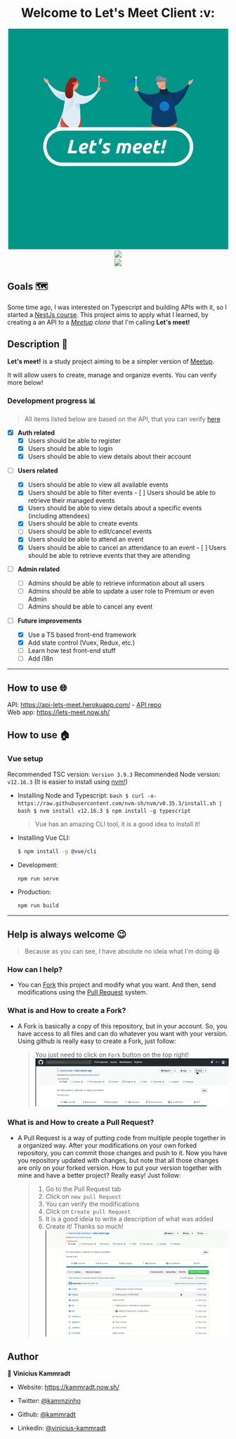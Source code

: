 <h1 align="center">Welcome to Let's Meet Client :v: </h1>

<div align="center">
    <img  src="./images/lets-meet.png"  alt="Let's meet logo"  width=501">
</div>

<div align="center">

<img  src="https://forthebadge.com/images/badges/built-with-love.svg" />

</div>

<div align="center">

<a  href="https://github.com/kammradt/lets-meet-client/stargazers">

<img  src="https://img.shields.io/github/stars/kammradt/lets-meet-client.svg?style=for-the-badge" />

</a>

</div>

## Goals 🗺️

Some time ago, I was interested on Typescript and building APIs with it, so I started a [NestJs course](https://github.com/kammradt/learning-nestjs). This project aims to apply what I learned, by creating a an API to a _[Meetup](https://www.meetup.com/) clone_ that I'm calling **Let's meet!**

## Description 📝

**Let's meet!** is a study project aiming to be a simpler version of [Meetup](https://www.meetup.com/).

It will allow users to create, manage and organize events.
You can verify more below!

### Development progress :bar_chart:

> All items listed below are based on the API, that you can verify [here]()

- [x] **Auth related**
  - [x] Users should be able to register
  - [x] Users should be able to login
  - [x] Users should be able to view details about their account

* [ ] **Users related**

  - [x] Users should be able to view all available events
  - [x] Users should be able to filter events - [ ] Users should be able to retrieve their managed events
  - [x] Users should be able to view details about a specific events (including attendees)
  - [x] Users should be able to create events
  - [ ] Users should be able to edit/cancel events
  - [x] Users should be able to attend an event
  - [x] Users should be able to cancel an attendance to an event - [ ] Users should be able to retrieve events that they are attending

* [ ] **Admin related**

  - [ ] Admins should be able to retrieve information about all users
  - [ ] Admins should be able to update a user role to Premium or even Admin
  - [ ] Admins should be able to cancel any event

* [ ] **Future improvements**
  - [x] Use a TS based front-end framework
  - [x] Add state control (Vuex, Redux, etc.)
  - [ ] Learn how test front-end stuff
  - [ ] Add i18n

---

## How to use :globe_with_meridians:

API: https://api-lets-meet.herokuapp.com/ - [API repo](https://github.com/kammradt/lets-meet-api)  
Web app: https://lets-meet.now.sh/

## How to use :house:

### Vue setup

Recommended TSC version: `Version 3.9.3`
Recommended Node version: `v12.16.3`
(It is easier to install using [nvm!](https://github.com/nvm-sh/nvm))

- Installing Node and Typescript:
  `bash $ curl -o- https://raw.githubusercontent.com/nvm-sh/nvm/v0.35.3/install.sh | bash $ nvm install v12.16.3 $ npm install -g typescript`

  > Vue has an amazing CLI tool, it is a good idea to install it!

- Installing Vue CLI:

  ```bash
  $ npm install -g @vue/cli
  ```

- Development:

  ```bash
  npm run serve
  ```

- Production:
  ```bash
  npm run build
  ```

---

## Help is always welcome :wink:

> Because as you can see, I have absolute no ideia what I'm doing :satisfied:

### How can I help?

- You can [Fork](https://help.github.com/en/github/getting-started-with-github/fork-a-repo) this project and modify what you want. And then, send modifications using the [Pull Request](https://help.github.com/en/github/collaborating-with-issues-and-pull-requests/creating-a-pull-request) system.

### What is and How to create a Fork?

- A Fork is basically a copy of this repository, but in your account. So, you have access to all files and can do whatever you want with your version.
  Using github is really easy to create a Fork, just follow:
  > You just need to click on `Fork` button on the top right!
  > ![Fork instructions](https://github.com/kammradt/lets-meet-client/blob/master/images/fork.gif)

### What is and How to create a Pull Request?

- A Pull Request is a way of putting code from multiple people together in a organized way. After your modifications on your own forked repository, you can commit those changes and push to it.
  Now you have you repository updated with changes, but note that all those changes are only on your forked version.
  How to put your version together with mine and have a better project? Really easy! Just follow:
  > 1. Go to the Pull Request tab
  > 2. Click on `new pull Request`
  > 3. You can verify the modifications
  > 4. Click on `Create pull Request`
  > 5. It is a good ideia to write a description of what was added
  > 6. Create it! Thanks so much!
  >    ![PR instructions](https://github.com/kammradt/lets-meet-client/blob/master/images/pr.gif)

## Author

👤 **Vinicius Kammradt**

- Website: https://kammradt.now.sh/

- Twitter: [@kammzinho](https://twitter.com/kammzinho)

- Github: [@kammradt](https://github.com/kammradt)

- LinkedIn: [@vinicius-kammradt](https://linkedin.com/in/vinicius-kammradt)
